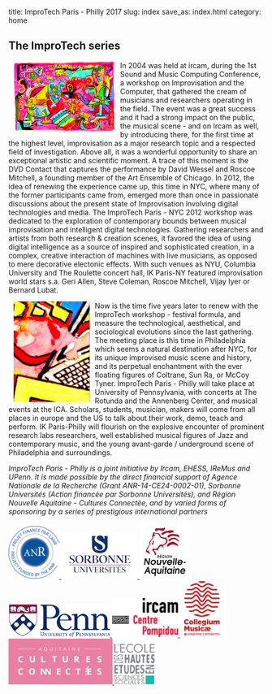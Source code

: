 title: ImproTech Paris - Philly 2017
slug: index
save_as: index.html
category: home

## The ImproTech series
<img src="images/affichemartin.jpg" width="200" style="float:left" hspace="10"> In 2004 was held at ircam, during the 1st Sound and Music Computing Conference, a workshop on Improvisation and the Computer, that gathered the cream of musicians and researchers operating in the field. The event was a great success and it had a strong impact on the public, the musical scene - and on Ircam as well, by introducing there, for the first time at the highest level, improvisation as a major research topic and a respected field of investigation. Above all, it was a wonderful opportunity to share an exceptional artistic and scientific moment. A trace of this moment is the DVD Contact that captures the performance by David Wessel and Roscoe Mitchell, a founding member of the Art Ensemble of Chicago. In 2012, the idea of renewing the experience came up, this time in NYC, where many of the former participants came from, emerged more than once in passionate discussions about the present state of Improvisation involving digital technologies and media. The ImproTech Paris - NYC 2012 workshop was dedicated to the exploration of contemporary bounds between musical improvisation and intelligent digital technologies. Gathering researchers and artists from both research & creation scenes, it favored the idea of using digital intelligence as a source of inspired and sophisticated creation, in a complex, creative interaction of machines with live musicians, as opposed to mere decorative electonic effects. With such venues as NYU, Columbia University and The Roulette concert hall, IK Paris-NY featured improvisation world stars s.a. Geri Allen, Steve Coleman, Roscoe Mitchell, Vijay Iyer or Bernard Lubat.


<img src="images/IKPoster_Frag12.png" width="150" style="float:left" hspace="10"> Now is the time five years later to renew with the ImproTech workshop - festival formula, and measure the technological, aesthetical, and sociological evolutions since the last gathering. The meeting place is this time in Philadelphia which seems a natural destination after NYC, for its unique improvised music scene and history, and its perpetual enchantment with the ever floating figures of Coltrane, Sun Ra, or McCoy Tyner. ImproTech Paris - Philly will take place at University of Pennsylvania, with concerts at The Rotunda and the Annenberg Center, and musical events at the ICA. Scholars, students, musician, makers will come from all places in europe and the US to talk about their work, demo, teach and perform. IK Paris-Philly will flourish on the explosive encounter of prominent research labs researchers, well established musical figures of Jazz and contemporary music, and the young avant-garde / underground scene of Philadelphia and surroundings.

_ImproTech Paris - Philly is a joint initiative by Ircam, EHESS, IReMus and UPenn. It is made possible by the direct financial support of Agence Nationale de la Recherche (Grant ANR-14-CE24-0002-01), Sorbonne Universités (Action financée par Sorbonne Universités), and Région Nouvelle Aquitaine - Cultures Connectée, and by varied forms of sponsoring by a series of prestigious international partners_



<a target="_blank" href="https://www.w3schools.com"> <img  src="images/ANR.png" width="100"> </a>
<a target="_blank" href="https://www.w3schools.com"> <img  src="images/sorbonne.png" width="150"> </a>
<a target="_blank" href="https://www.w3schools.com"> <img  src="images/Aquitaine.png" width="100"> </a>
<a target="_blank" href="https://www.w3schools.com"> <img  src="images/penn_fulllogo.gif" width="200"> </a>
<a target="_blank" href="https://www.w3schools.com"> <img  src="images/ircam.gif" width="130"> </a>
<a target="_blank" href="https://www.w3schools.com"> <img  src="images/collegium-logo.png" width="90"> </a>
<a target="_blank" href="https://www.w3schools.com"> <img  src="images/CultCon.jpg" height="90"> </a>
<a target="_blank" href="https://www.w3schools.com"> <img  src="images/logo-ehess.gif" width="80"> </a>





